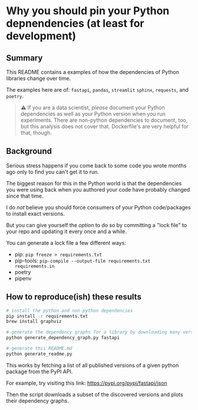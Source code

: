 # Why you should pin your Python depnendencies (at least for development)

## Summary

This README contains a examples of how the dependencies of Python libraries change over time. 

The examples here are of: `fastapi`, `pandas`, `streamlit` `sphinx`, `requests`, and `poetry`.

> ⚠️ If you are a data scientist, *please* document your Python dependencies as well as your Python version when you run experiments.
> There are non-python dependencies to document, too, but this analysis does not cover that. Dockerfile's
> are very helpful for that, though.

## Background

Serious stress happens if you come back to some code you wrote months ago only to find you can't get it to run.

The biggest reason for this in the Python world is that the dependencies you were using back when you authored
your code have probably changed since that time.

I do *not* believe you should force consumers of your Python code/packages to install exact versions.

But you can give yourself the *option* to do so by committing a "lock file" to your repo and updating it
every once and a while.

You can generate a lock file a few different ways:

- pip: `pip freeze > requirements.txt`
- pip-tools: `pip-compile --output-file requirements.txt requirements.in`
- poetry
- pipenv

## How to reproduce(ish) these results

```bash
# install the python and non-python dependencies
pip install -r requirements.txt
brew install graphviz

# generate the dependency graphs for a library by downloading many versions of it
python generate_dependency_graph.py fastapi

# generate this README.md
python generate_readme.py
```

This works by fetching a list of all published versions of a given python package from the PyPI API.

For example, try visiting this link: https://pypi.org/pypi/fastapi/json

Then the script downloads a subset of the discovered versions and plots their dependency graphs.

